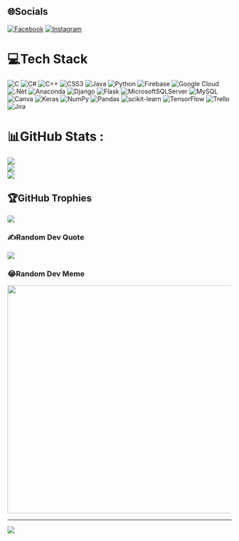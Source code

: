
## 🌐Socials
[![Facebook](https://img.shields.io/badge/Facebook-%231877F2.svg?logo=Facebook&logoColor=white)](https://facebook.com/https://www.facebook.com/lephucbaoy/) [![Instagram](https://img.shields.io/badge/Instagram-%23E4405F.svg?logo=Instagram&logoColor=white)](https://instagram.com/__beol.py.01) 

# 💻Tech Stack
![C](https://img.shields.io/badge/c-%2300599C.svg?style=plastic&logo=c&logoColor=white) ![C#](https://img.shields.io/badge/c%23-%23239120.svg?style=plastic&logo=c-sharp&logoColor=white) ![C++](https://img.shields.io/badge/c++-%2300599C.svg?style=plastic&logo=c%2B%2B&logoColor=white) ![CSS3](https://img.shields.io/badge/css3-%231572B6.svg?style=plastic&logo=css3&logoColor=white) ![Java](https://img.shields.io/badge/java-%23ED8B00.svg?style=plastic&logo=java&logoColor=white) ![Python](https://img.shields.io/badge/python-3670A0?style=plastic&logo=python&logoColor=ffdd54) ![Firebase](https://img.shields.io/badge/firebase-%23039BE5.svg?style=plastic&logo=firebase) ![Google Cloud](https://img.shields.io/badge/Google%20Cloud-%234285F4.svg?style=plastic&logo=google-cloud&logoColor=white) ![.Net](https://img.shields.io/badge/.NET-5C2D91?style=plastic&logo=.net&logoColor=white) ![Anaconda](https://img.shields.io/badge/Anaconda-%2344A833.svg?style=plastic&logo=anaconda&logoColor=white) ![Django](https://img.shields.io/badge/django-%23092E20.svg?style=plastic&logo=django&logoColor=white) ![Flask](https://img.shields.io/badge/flask-%23000.svg?style=plastic&logo=flask&logoColor=white) ![MicrosoftSQLServer](https://img.shields.io/badge/Microsoft%20SQL%20Sever-CC2927?style=plastic&logo=microsoft%20sql%20server&logoColor=white) ![MySQL](https://img.shields.io/badge/mysql-%2300f.svg?style=plastic&logo=mysql&logoColor=white) ![Canva](https://img.shields.io/badge/Canva-%2300C4CC.svg?style=plastic&logo=Canva&logoColor=white) ![Keras](https://img.shields.io/badge/Keras-%23D00000.svg?style=plastic&logo=Keras&logoColor=white) ![NumPy](https://img.shields.io/badge/numpy-%23013243.svg?style=plastic&logo=numpy&logoColor=white) ![Pandas](https://img.shields.io/badge/pandas-%23150458.svg?style=plastic&logo=pandas&logoColor=white) ![scikit-learn](https://img.shields.io/badge/scikit--learn-%23F7931E.svg?style=plastic&logo=scikit-learn&logoColor=white) ![TensorFlow](https://img.shields.io/badge/TensorFlow-%23FF6F00.svg?style=plastic&logo=TensorFlow&logoColor=white) ![Trello](https://img.shields.io/badge/Trello-%23026AA7.svg?style=plastic&logo=Trello&logoColor=white) ![Jira](https://img.shields.io/badge/jira-%230A0FFF.svg?style=plastic&logo=jira&logoColor=white)
# 📊GitHub Stats :
![](https://github-readme-stats.vercel.app/api?username=BaoY01&theme=radical&hide_border=false&include_all_commits=false&count_private=false)<br/>
![](https://github-readme-streak-stats.herokuapp.com/?user=BaoY01&theme=radical&hide_border=false)<br/>
![](https://github-readme-stats.vercel.app/api/top-langs/?username=BaoY01&theme=radical&hide_border=false&include_all_commits=false&count_private=false&layout=compact)

## 🏆GitHub Trophies
![](https://github-trophies.vercel.app/?username=BaoY01&theme=radical&no-frame=false&no-bg=false&margin-w=4)

### ✍️Random Dev Quote
![](https://quotes-github-readme.vercel.app/api?type=horizontal&theme=radical)

### 😂Random Dev Meme
<img src="https://random-memer.herokuapp.com/" width="512px"/>

---
[![](https://visitcount.itsvg.in/api?id=BaoY01&icon=0&color=0)](https://visitcount.itsvg.in)
